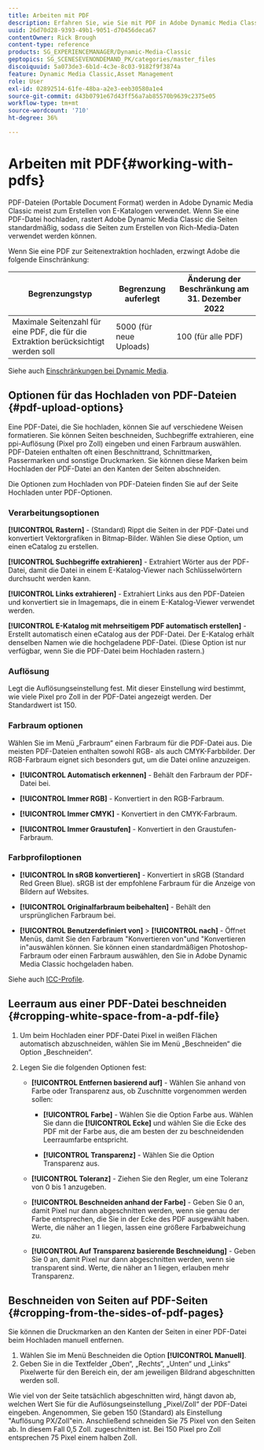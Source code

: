 ```yaml
---
title: Arbeiten mit PDF
description: Erfahren Sie, wie Sie mit PDF in Adobe Dynamic Media Classic arbeiten.
uuid: 26d70d28-9393-49b1-9051-d70456deca67
contentOwner: Rick Brough
content-type: reference
products: SG_EXPERIENCEMANAGER/Dynamic-Media-Classic
geptopics: SG_SCENESEVENONDEMAND_PK/categories/master_files
discoiquuid: 5a073de3-6b1d-4c3e-8c03-9182f9f3874a
feature: Dynamic Media Classic,Asset Management
role: User
exl-id: 02892514-61fe-48ba-a2e3-eeb30580a1e4
source-git-commit: d43b0791e67d43ff56a7ab85570b9639c2375e05
workflow-type: tm+mt
source-wordcount: '710'
ht-degree: 36%

---
```


# Arbeiten mit PDF{#working-with-pdfs}

PDF-Dateien (Portable Document Format) werden in Adobe Dynamic Media Classic meist zum Erstellen von E-Katalogen verwendet. Wenn Sie eine PDF-Datei hochladen, rastert Adobe Dynamic Media Classic die Seiten standardmäßig, sodass die Seiten zum Erstellen von Rich-Media-Daten verwendet werden können.

Wenn Sie eine PDF zur Seitenextraktion hochladen, erzwingt Adobe die folgende Einschränkung:

| Begrenzungstyp | Begrenzung auferlegt | Änderung der Beschränkung am 31. Dezember 2022 |
| --- | --- | --- |
| Maximale Seitenzahl für eine PDF, die für die Extraktion berücksichtigt werden soll | 5000 (für neue Uploads) | 100 (für alle PDF) |

Siehe auch [Einschränkungen bei Dynamic Media](/help/limitations.md).

## Optionen für das Hochladen von PDF-Dateien {#pdf-upload-options}

Eine PDF-Datei, die Sie hochladen, können Sie auf verschiedene Weisen formatieren. Sie können Seiten beschneiden, Suchbegriffe extrahieren, eine ppi-Auflösung (Pixel pro Zoll) eingeben und einen Farbraum auswählen. PDF-Dateien enthalten oft einen Beschnittrand, Schnittmarken, Passermarken und sonstige Druckmarken. Sie können diese Marken beim Hochladen der PDF-Datei an den Kanten der Seiten abschneiden.

Die Optionen zum Hochladen von PDF-Dateien finden Sie auf der Seite Hochladen unter PDF-Optionen.

### Verarbeitungsoptionen

**[!UICONTROL Rastern]** - (Standard) Rippt die Seiten in der PDF-Datei und konvertiert Vektorgrafiken in Bitmap-Bilder. Wählen Sie diese Option, um einen eCatalog zu erstellen.

**[!UICONTROL Suchbegriffe extrahieren]** - Extrahiert Wörter aus der PDF-Datei, damit die Datei in einem E-Katalog-Viewer nach Schlüsselwörtern durchsucht werden kann.

**[!UICONTROL Links extrahieren]** - Extrahiert Links aus den PDF-Dateien und konvertiert sie in Imagemaps, die in einem E-Katalog-Viewer verwendet werden.

**[!UICONTROL E-Katalog mit mehrseitigem PDF automatisch erstellen]** - Erstellt automatisch einen eCatalog aus der PDF-Datei. Der E-Katalog erhält denselben Namen wie die hochgeladene PDF-Datei. (Diese Option ist nur verfügbar, wenn Sie die PDF-Datei beim Hochladen rastern.)

### Auflösung

Legt die Auflösungseinstellung fest. Mit dieser Einstellung wird bestimmt, wie viele Pixel pro Zoll in der PDF-Datei angezeigt werden. Der Standardwert ist 150.

### Farbraum optionen

Wählen Sie im Menü „Farbraum“ einen Farbraum für die PDF-Datei aus. Die meisten PDF-Dateien enthalten sowohl RGB- als auch CMYK-Farbbilder. Der RGB-Farbraum eignet sich besonders gut, um die Datei online anzuzeigen.

* **[!UICONTROL Automatisch erkennen]** - Behält den Farbraum der PDF-Datei bei.

* **[!UICONTROL Immer RGB]** - Konvertiert in den RGB-Farbraum.

* **[!UICONTROL Immer CMYK]** - Konvertiert in den CMYK-Farbraum.

* **[!UICONTROL Immer Graustufen]** - Konvertiert in den Graustufen-Farbraum.

### Farbprofiloptionen

* **[!UICONTROL In sRGB konvertieren]** - Konvertiert in sRGB (Standard Red Green Blue). sRGB ist der empfohlene Farbraum für die Anzeige von Bildern auf Websites.

* **[!UICONTROL Originalfarbraum beibehalten]** - Behält den ursprünglichen Farbraum bei.

* **[!UICONTROL Benutzerdefiniert von]** > **[!UICONTROL nach]** - Öffnet Menüs, damit Sie den Farbraum &quot;Konvertieren von&quot;und &quot;Konvertieren in&quot;auswählen können. Sie können einen standardmäßigen Photoshop-Farbraum oder einen Farbraum auswählen, den Sie in Adobe Dynamic Media Classic hochgeladen haben.

Siehe auch [ICC-Profile](/help/icc-profiles.md#icc_profiles).

## Leerraum aus einer PDF-Datei beschneiden {#cropping-white-space-from-a-pdf-file}

1. Um beim Hochladen einer PDF-Datei Pixel in weißen Flächen automatisch abzuschneiden, wählen Sie im Menü „Beschneiden“ die Option „Beschneiden“.
1. Legen Sie die folgenden Optionen fest:

   * **[!UICONTROL Entfernen basierend auf]** - Wählen Sie anhand von Farbe oder Transparenz aus, ob Zuschnitte vorgenommen werden sollen:

      * **[!UICONTROL Farbe]** - Wählen Sie die Option Farbe aus. Wählen Sie dann die **[!UICONTROL Ecke]** und wählen Sie die Ecke des PDF mit der Farbe aus, die am besten der zu beschneidenden Leerraumfarbe entspricht.

      * **[!UICONTROL Transparenz]** - Wählen Sie die Option Transparenz aus.
   * **[!UICONTROL Toleranz]** - Ziehen Sie den Regler, um eine Toleranz von 0 bis 1 anzugeben.

   * **[!UICONTROL Beschneiden anhand der Farbe]** - Geben Sie 0 an, damit Pixel nur dann abgeschnitten werden, wenn sie genau der Farbe entsprechen, die Sie in der Ecke des PDF ausgewählt haben. Werte, die näher an 1 liegen, lassen eine größere Farbabweichung zu.

   * **[!UICONTROL Auf Transparenz basierende Beschneidung]** - Geben Sie 0 an, damit Pixel nur dann abgeschnitten werden, wenn sie transparent sind. Werte, die näher an 1 liegen, erlauben mehr Transparenz.


## Beschneiden von Seiten auf PDF-Seiten {#cropping-from-the-sides-of-pdf-pages}

Sie können die Druckmarken an den Kanten der Seiten in einer PDF-Datei beim Hochladen manuell entfernen.

1. Wählen Sie im Menü Beschneiden die Option **[!UICONTROL Manuell]**.
1. Geben Sie in die Textfelder „Oben“, „Rechts“, „Unten“ und „Links“ Pixelwerte für den Bereich ein, der am jeweiligen Bildrand abgeschnitten werden soll.

Wie viel von der Seite tatsächlich abgeschnitten wird, hängt davon ab, welchen Wert Sie für die Auflösungseinstellung „Pixel/Zoll“ der PDF-Datei eingeben. Angenommen, Sie geben 150 (Standard) als Einstellung &quot;Auflösung PX/Zoll&quot;ein. Anschließend schneiden Sie 75 Pixel von den Seiten ab. In diesem Fall 0,5 Zoll. zugeschnitten ist. Bei 150 Pixel pro Zoll entsprechen 75 Pixel einem halben Zoll.
